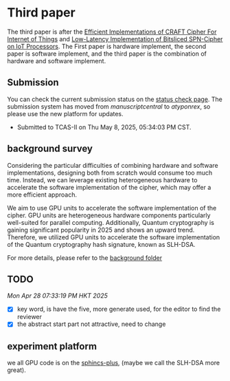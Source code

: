 # Third paper

The third paper is after the [Efficient Implementations of CRAFT Cipher For Internet of Things](https://github.com/jiahaoxiang2000/FirstPaper) and [Low-Latency Implementation of Bitsliced SPN-Cipher on IoT Processors](https://github.com/jiahaoxiang2000/SecondPaper). The First paper is hardware implement, the second paper is software implement, and the third paper is the combination of hardware and software implement.

## Submission

You can check the current submission status on the [status check page](https://ieee.atyponrex.com/submission/dashboard). The submission system has moved from _manuscriptcentral_ to _atyponrex_, so please use the new platform for updates.

- Submitted to TCAS-II on Thu May 8, 2025, 05:34:03 PM CST.

## background survey

Considering the particular difficulties of combining hardware and software implementations, designing both from scratch would consume too much time.
Instead, we can leverage existing heterogeneous hardware to accelerate the software implementation of the cipher, which may offer a more efficient approach.

We aim to use GPU units to accelerate the software implementation of the cipher.
GPU units are heterogeneous hardware components particularly well-suited for parallel computing.
Additionally, Quantum cryptography is gaining significant popularity in 2025 and shows an upward trend. Therefore, we utilized GPU units to accelerate the software implementation of the Quantum cryptography hash signature, known as SLH-DSA.

For more details, please refer to the [background folder](./background/)

## TODO

_Mon Apr 28 07:33:19 PM HKT 2025_

- [x] key word, is have the five, more generate used, for the editor to find the reviewer
- [x] the abstract start part not attractive, need to change

## experiment platform

we all GPU code is on the [sphincs-plus](https://github.com/jiahaoxiang2000/sphincs-plus), (maybe we call the SLH-DSA more great).
